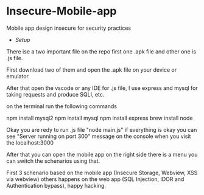 # Insecure-Mobile-app
Mobile app design insecure for security practices

- *Setup*
  
There ise a two important file on the repo first one .apk file and other one is .js file. 

First download two of them and open the .apk file on your device or emulator.

After that open the vscode or any IDE for .js file, I use express and mysql for taking requests and produce SQLI, etc.

on the terminal run the following commands

npm install mysql2
npm install mysql
npm install express
brew install node

Okay you are redy to run .js file "node main.js" if everything is okay you can see "Server running on port 300" message on the console when you visit the localhost:3000 

After that you can open the mobile app on the right side there is a menu you can switch the schenarios using that.

First 3 schenario based on the mobile app (Insecure Storage, Webview, XSS via webview) others happens on the web app (SQL Injection, IDOR and Authentication bypass), happy hacking.

